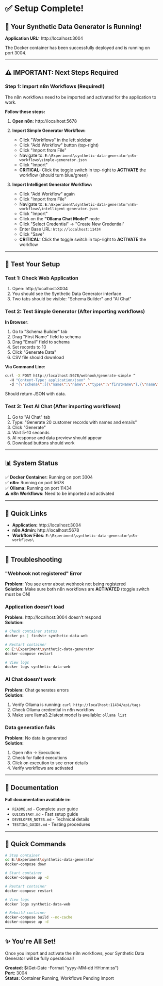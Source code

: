 # ✅ Setup Complete!

## 🎉 Your Synthetic Data Generator is Running!

**Application URL:** http://localhost:3004

The Docker container has been successfully deployed and is running on port 3004.

---

## ⚠️ IMPORTANT: Next Steps Required

### Step 1: Import n8n Workflows (Required!)

The n8n workflows need to be imported and activated for the application to work.

**Follow these steps:**

1. **Open n8n:** http://localhost:5678

2. **Import Simple Generator Workflow:**
   - Click "Workflows" in the left sidebar
   - Click "Add Workflow" button (top-right)
   - Click "Import from File"
   - Navigate to: `E:\Experiment\synthetic-data-generator\n8n-workflows\simple-generator.json`
   - Click "Import"
   - **CRITICAL:** Click the toggle switch in top-right to **ACTIVATE** the workflow (should turn blue/green)

3. **Import Intelligent Generator Workflow:**
   - Click "Add Workflow" again
   - Click "Import from File"
   - Navigate to: `E:\Experiment\synthetic-data-generator\n8n-workflows\intelligent-generator.json`
   - Click "Import"
   - Click on the **"Ollama Chat Model"** node
   - Click "Select Credential" → "Create New Credential"
   - Enter Base URL: `http://localhost:11434`
   - Click "Save"
   - **CRITICAL:** Click the toggle switch in top-right to **ACTIVATE** the workflow

---

## 🧪 Test Your Setup

### Test 1: Check Web Application

1. Open: http://localhost:3004
2. You should see the Synthetic Data Generator interface
3. Two tabs should be visible: "Schema Builder" and "AI Chat"

### Test 2: Test Simple Generator (After importing workflows)

**In Browser:**
1. Go to "Schema Builder" tab
2. Drag "First Name" field to schema
3. Drag "Email" field to schema
4. Set records to 10
5. Click "Generate Data"
6. CSV file should download

**Via Command Line:**
```bash
curl -X POST http://localhost:5678/webhook/generate-simple ^
  -H "Content-Type: application/json" ^
  -d "{\"schema\":[{\"name\":\"name\",\"type\":\"firstName\"},{\"name\":\"email\",\"type\":\"email\"}],\"recordCount\":5,\"exportFormat\":\"csv\"}"
```

Should return JSON with data.

### Test 3: Test AI Chat (After importing workflows)

1. Go to "AI Chat" tab
2. Type: "Generate 20 customer records with names and emails"
3. Click "Generate"
4. Wait 5-10 seconds
5. AI response and data preview should appear
6. Download buttons should work

---

## 📊 System Status

✅ **Docker Container:** Running on port 3004  
✅ **n8n:** Running on port 5678  
✅ **Ollama:** Running on port 11434  
⚠️ **n8n Workflows:** Need to be imported and activated  

---

## 🔗 Quick Links

- **Application:** http://localhost:3004
- **n8n Admin:** http://localhost:5678
- **Workflow Files:** `E:\Experiment\synthetic-data-generator\n8n-workflows\`

---

## 🐛 Troubleshooting

### "Webhook not registered" Error

**Problem:** You see error about webhook not being registered  
**Solution:** Make sure both n8n workflows are **ACTIVATED** (toggle switch must be ON)

### Application doesn't load

**Problem:** http://localhost:3004 doesn't respond  
**Solution:** 
```bash
# Check container status
docker ps | findstr synthetic-data-web

# Restart container
cd E:\Experiment\synthetic-data-generator
docker-compose restart

# View logs
docker logs synthetic-data-web
```

### AI Chat doesn't work

**Problem:** Chat generates errors  
**Solution:**
1. Verify Ollama is running: `curl http://localhost:11434/api/tags`
2. Check Ollama credential in n8n workflow
3. Make sure llama3.2:latest model is available: `ollama list`

### Data generation fails

**Problem:** No data is generated  
**Solution:**
1. Open n8n → Executions
2. Check for failed executions
3. Click on execution to see error details
4. Verify workflows are activated

---

## 📖 Documentation

**Full documentation available in:**
- `README.md` - Complete user guide
- `QUICKSTART.md` - Fast setup guide
- `DEVELOPER_NOTES.md` - Technical details
- `TESTING_GUIDE.md` - Testing procedures

---

## 🚀 Quick Commands

```bash
# Stop container
cd E:\Experiment\synthetic-data-generator
docker-compose down

# Start container
docker-compose up -d

# Restart container
docker-compose restart

# View logs
docker logs synthetic-data-web

# Rebuild container
docker-compose build --no-cache
docker-compose up -d
```

---

## ✨ You're All Set!

Once you import and activate the n8n workflows, your Synthetic Data Generator will be fully operational!

**Created:** $(Get-Date -Format "yyyy-MM-dd HH:mm:ss")  
**Port:** 3004  
**Status:** Container Running, Workflows Pending Import

